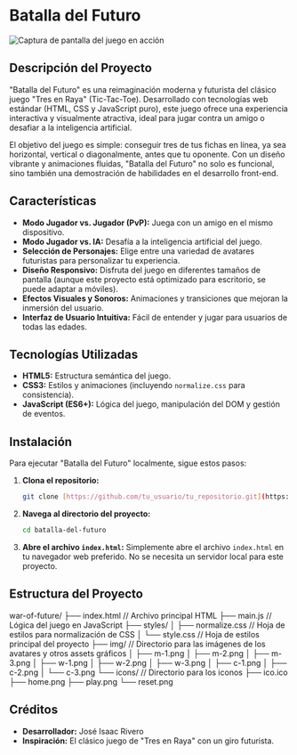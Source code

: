 # Batalla del Futuro

![Captura de pantalla del juego en acción](https://github.com/rivero9/war-of-future/demo/inicio.png)

## Descripción del Proyecto

"Batalla del Futuro" es una reimaginación moderna y futurista del clásico juego "Tres en Raya" (Tic-Tac-Toe). Desarrollado con tecnologías web estándar (HTML, CSS y JavaScript puro), este juego ofrece una experiencia interactiva y visualmente atractiva, ideal para jugar contra un amigo o desafiar a la inteligencia artificial.

El objetivo del juego es simple: conseguir tres de tus fichas en línea, ya sea horizontal, vertical o diagonalmente, antes que tu oponente. Con un diseño vibrante y animaciones fluidas, "Batalla del Futuro" no solo es funcional, sino también una demostración de habilidades en el desarrollo front-end.

## Características

* **Modo Jugador vs. Jugador (PvP):** Juega con un amigo en el mismo dispositivo.
* **Modo Jugador vs. IA:** Desafía a la inteligencia artificial del juego.
* **Selección de Personajes:** Elige entre una variedad de avatares futuristas para personalizar tu experiencia.
* **Diseño Responsivo:** Disfruta del juego en diferentes tamaños de pantalla (aunque este proyecto está optimizado para escritorio, se puede adaptar a móviles).
* **Efectos Visuales y Sonoros:** Animaciones y transiciones que mejoran la inmersión del usuario.
* **Interfaz de Usuario Intuitiva:** Fácil de entender y jugar para usuarios de todas las edades.

## Tecnologías Utilizadas

* **HTML5:** Estructura semántica del juego.
* **CSS3:** Estilos y animaciones (incluyendo `normalize.css` para consistencia).
* **JavaScript (ES6+):** Lógica del juego, manipulación del DOM y gestión de eventos.

## Instalación

Para ejecutar "Batalla del Futuro" localmente, sigue estos pasos:

1.  **Clona el repositorio:**
    ```bash
    git clone [https://github.com/tu_usuario/tu_repositorio.git](https://github.com/rivero9/war-of-future.git)
    ```
2.  **Navega al directorio del proyecto:**
    ```bash
    cd batalla-del-futuro
    ```
3.  **Abre el archivo `index.html`:**
    Simplemente abre el archivo `index.html` en tu navegador web preferido. No se necesita un servidor local para este proyecto.

## Estructura del Proyecto

war-of-future/
├── index.html            // Archivo principal HTML
├── main.js               // Lógica del juego en JavaScript
├── styles/
│   ├── normalize.css     // Hoja de estilos para normalización de CSS
│   └── style.css         // Hoja de estilos principal del proyecto
├── img/                  // Directorio para las imágenes de los avatares y otros assets gráficos
│   ├── m-1.png
│   ├── m-2.png
│   ├── m-3.png
│   ├── w-1.png
│   ├── w-2.png
│   ├── w-3.png
│   ├── c-1.png
│   ├── c-2.png
│   └── c-3.png
└── icons/                // Directorio para los iconos
├── ico.ico
├── home.png
├── play.png
└── reset.png

## Créditos

* **Desarrollador:** José Isaac Rivero
* **Inspiración:** El clásico juego de "Tres en Raya" con un giro futurista.